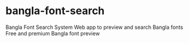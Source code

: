 # bangla-font-search
Bangla Font Search System  Web app to preview and search Bangla fonts  Free and premium Bangla font preview
